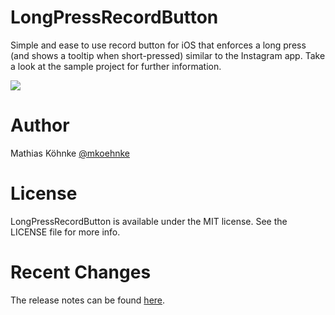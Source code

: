 # LongPressRecordButton

Simple and ease to use record button for iOS that enforces a long press (and shows a tooltip when short-pressed) similar to the Instagram app. Take a look at the sample project for further information.

<img src="https://github.com/mkoehnke/LongPressRecordButton/blob/master/Resources/LongPressRecordButton.gif">

# Author
Mathias Köhnke [@mkoehnke](http://twitter.com/mkoehnke)

# License
LongPressRecordButton is available under the MIT license. See the LICENSE file for more info.

# Recent Changes
The release notes can be found [here](https://github.com/mkoehnke/LongPressRecordButton/releases).
